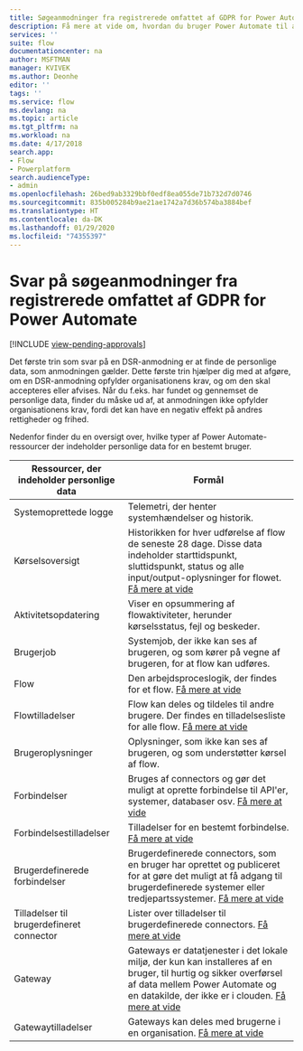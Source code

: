 ```yaml
---
title: Søgeanmodninger fra registrerede omfattet af GDPR for Power Automate | Microsoft Docs
description: Få mere at vide om, hvordan du bruger Power Automate til at svare på søgeanmodninger fra registrerede omfattet af GPDR.
services: ''
suite: flow
documentationcenter: na
author: MSFTMAN
manager: KVIVEK
ms.author: Deonhe
editor: ''
tags: ''
ms.service: flow
ms.devlang: na
ms.topic: article
ms.tgt_pltfrm: na
ms.workload: na
ms.date: 4/17/2018
search.app:
- Flow
- Powerplatform
search.audienceType:
- admin
ms.openlocfilehash: 26bed9ab3329bbf0edf8ea055de71b732d7d0746
ms.sourcegitcommit: 835b005284b9ae21ae1742a7d36b574ba3884bef
ms.translationtype: HT
ms.contentlocale: da-DK
ms.lasthandoff: 01/29/2020
ms.locfileid: "74355397"
---
```

# <a name="responding-to-gdpr-data-subject-discovery-requests-for-power-automate"></a>Svar på søgeanmodninger fra registrerede omfattet af GDPR for Power Automate
[!INCLUDE [view-pending-approvals](includes/cc-rebrand.md)]

Det første trin som svar på en DSR-anmodning er at finde de personlige data, som anmodningen gælder. Dette første trin hjælper dig med at afgøre, om en DSR-anmodning opfylder organisationens krav, og om den skal accepteres eller afvises. Når du f.eks. har fundet og gennemset de personlige data, finder du måske ud af, at anmodningen ikke opfylder organisationens krav, fordi det kan have en negativ effekt på andres rettigheder og frihed.

Nedenfor finder du en oversigt over, hvilke typer af Power Automate-ressourcer der indeholder personlige data for en bestemt bruger.

|**Ressourcer, der indeholder personlige data**|**Formål**|
|-----|-----|
|Systemoprettede logge|Telemetri, der henter systemhændelser og historik.|
|Kørselsoversigt|Historikken for hver udførelse af flow de seneste 28 dage. Disse data indeholder starttidspunkt, sluttidspunkt, status og alle input/output-oplysninger for flowet. [Få mere at vide](https://flow.microsoft.com/blog/download-history-recurrence/)|
|Aktivitetsopdatering| Viser en opsummering af flowaktiviteter, herunder kørselsstatus, fejl og beskeder.|
|Brugerjob|Systemjob, der ikke kan ses af brugeren, og som kører på vegne af brugeren, for at flow kan udføres.|
|Flow|Den arbejdsproceslogik, der findes for et flow. [Få mere at vide](https://docs.microsoft.com/flow/get-started-logic-flow)|
|Flowtilladelser|Flow kan deles og tildeles til andre brugere. Der findes en tilladelsesliste for alle flow. [Få mere at vide](https://docs.microsoft.com/flow/frequently-asked-questions#can-i-share-the-flows-i-create)|
|Brugeroplysninger|Oplysninger, som ikke kan ses af brugeren, og som understøtter kørsel af flow.|
|Forbindelser|Bruges af connectors og gør det muligt at oprette forbindelse til API'er, systemer, databaser osv. [Få mere at vide](https://docs.microsoft.com/flow/add-manage-connections)|
|Forbindelsestilladelser|Tilladelser for en bestemt forbindelse. [Få mere at vide](https://docs.microsoft.com/flow/add-manage-connections)|
|Brugerdefinerede forbindelser|Brugerdefinerede connectors, som en bruger har oprettet og publiceret for at gøre det muligt at få adgang til brugerdefinerede systemer eller tredjepartssystemer. [Få mere at vide](https://docs.microsoft.com/connectors/custom-connectors/)|
|Tilladelser til brugerdefineret connector|Lister over tilladelser til brugerdefinerede connectors. [Få mere at vide](https://docs.microsoft.com/connectors/custom-connectors/share)|
|Gateway|Gateways er datatjenester i det lokale miljø, der kun kan installeres af en bruger, til hurtig og sikker overførsel af data mellem Power Automate og en datakilde, der ikke er i clouden. [Få mere at vide](https://docs.microsoft.com/flow/gateway-manage)|
|Gatewaytilladelser|Gateways kan deles med brugerne i en organisation. [Få mere at vide](https://go.microsoft.com/fwlink/?linkid=872249)|
